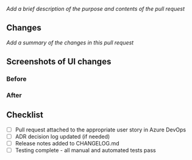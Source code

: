 _Add a brief description of the purpose and contents of the pull request_

<!-- Add a link to the user story -->

<!-- Do you need to add any environment variables? -->

## Changes

_Add a summary of the changes in this pull request_

## Screenshots of UI changes

### Before

### After

## Checklist

- [ ] Pull request attached to the appropriate user story in Azure DevOps
- [ ] ADR decision log updated (if needed)
- [ ] Release notes added to CHANGELOG.md
- [ ] Testing complete - all manual and automated tests pass
